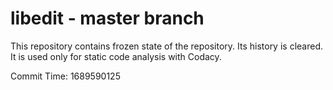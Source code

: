 # libedit - master branch

This repository contains frozen state of the repository.
Its history is cleared. It is used only for static code
analysis with Codacy.

Commit Time: 1689590125